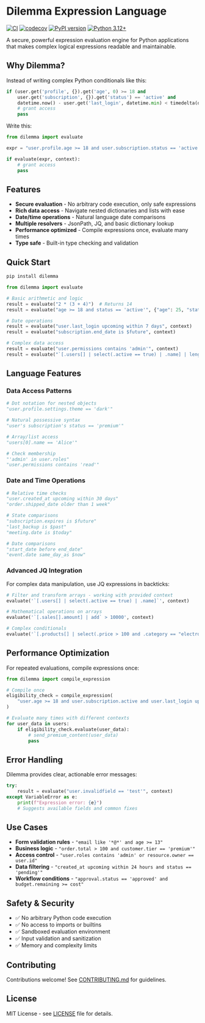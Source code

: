 # Dilemma Expression Language

[![CI](https://github.com/patrickcd/dilemma/workflows/CI/badge.svg)](https://github.com/patrickcd/dilemma/actions)
[![codecov](https://codecov.io/gh/patrickcd/dilemma/branch/main/graph/badge.svg)](https://codecov.io/gh/patrickcd/dilemma)
[![PyPI version](https://badge.fury.io/py/dilemma.svg)](https://badge.fury.io/py/dilemma)
[![Python 3.12+](https://img.shields.io/badge/python-3.12+-blue.svg)](https://www.python.org/downloads/)

A secure, powerful expression evaluation engine for Python applications that makes complex logical expressions readable and maintainable.

## Why Dilemma?

Instead of writing complex Python conditionals like this:
```python
if (user.get('profile', {}).get('age', 0) >= 18 and 
    user.get('subscription', {}).get('status') == 'active' and
    datetime.now() - user.get('last_login', datetime.min) < timedelta(days=30)):
    # grant access
    pass
```

Write this:
```python
from dilemma import evaluate

expr = "user.profile.age >= 18 and user.subscription.status == 'active' and user.last_login upcoming within 30 days"

if evaluate(expr, context):
    # grant access
    pass
```

## Features

- **Secure evaluation** - No arbitrary code execution, only safe expressions
- **Rich data access** - Navigate nested dictionaries and lists with ease
- **Date/time operations** - Natural language date comparisons
- **Multiple resolvers** - JsonPath, JQ, and basic dictionary lookup
- **Performance optimized** - Compile expressions once, evaluate many times
- **Type safe** - Built-in type checking and validation

## Quick Start

```bash
pip install dilemma
```

```python
from dilemma import evaluate

# Basic arithmetic and logic
result = evaluate("2 * (3 + 4)")  # Returns 14
result = evaluate("age >= 18 and status == 'active'", {"age": 25, "status": "active"})

# Date operations
result = evaluate("user.last_login upcoming within 7 days", context)
result = evaluate("subscription.end_date is $future", context)

# Complex data access
result = evaluate("user.permissions contains 'admin'", context)
result = evaluate("`[.users[] | select(.active == true) | .name] | length` > 0", context)
```

## Language Features

### Data Access Patterns

```python
# Dot notation for nested objects
"user.profile.settings.theme == 'dark'"

# Natural possessive syntax  
"user's subscription's status == 'premium'"

# Array/list access
"users[0].name == 'Alice'"

# Check membership
"'admin' in user.roles"
"user.permissions contains 'read'"
```

### Date and Time Operations

```python
# Relative time checks
"user.created_at upcoming within 30 days"
"order.shipped_date older than 1 week"

# State comparisons
"subscription.expires is $future"
"last_backup is $past"
"meeting.date is $today"

# Date comparisons
"start_date before end_date"
"event.date same_day_as $now"
```

### Advanced JQ Integration

For complex data manipulation, use JQ expressions in backticks:

```python
# Filter and transform arrays - working with provided context
evaluate('`[.users[] | select(.active == true) | .name]`', context)

# Mathematical operations on arrays  
evaluate('`[.sales[].amount] | add` > 10000', context)

# Complex conditionals
evaluate('`[.products[] | select(.price > 100 and .category == "electronics")] | length` > 1', context)
```

## Performance Optimization

For repeated evaluations, compile expressions once:

```python
from dilemma import compile_expression

# Compile once
eligibility_check = compile_expression(
    "user.age >= 18 and user.subscription.active and user.last_login upcoming within 30 days"
)

# Evaluate many times with different contexts
for user_data in users:
    if eligibility_check.evaluate(user_data):
        # send_premium_content(user_data)
        pass
```

## Error Handling

Dilemma provides clear, actionable error messages:

```python
try:
    result = evaluate("user.invalidfield == 'test'", context)
except VariableError as e:
    print(f"Expression error: {e}")
    # Suggests available fields and common fixes
```

## Use Cases

- **Form validation rules** - `"email like '*@*' and age >= 13"`
- **Business logic** - `"order.total > 100 and customer.tier == 'premium'"`
- **Access control** - `"user.roles contains 'admin' or resource.owner == user.id"`
- **Data filtering** - `"created_at upcoming within 24 hours and status == 'pending'"`
- **Workflow conditions** - `"approval.status == 'approved' and budget.remaining >= cost"`

## Safety & Security

- ✅ No arbitrary Python code execution
- ✅ No access to imports or builtins  
- ✅ Sandboxed evaluation environment
- ✅ Input validation and sanitization
- ✅ Memory and complexity limits

## Contributing

Contributions welcome! See [CONTRIBUTING.md](CONTRIBUTING.md) for guidelines.

## License

MIT License - see [LICENSE](LICENSE) file for details.